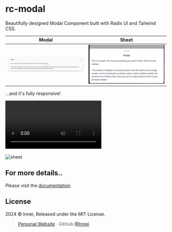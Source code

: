 # rc-modal

Beautifully designed Modal Component built with Radix UI and Tailwind CSS.

| Modal                        | Sheet                        |
| ---------------------------- | ---------------------------- |
| ![](./demo/public/modal.png) | ![](./demo/public/sheet.png) |

...and it's fully responsive!

![](./demo/public/sheet.mp4)

![sheet](https://github.com/Innei/rc-modal/assets/41265413/8820a227-4231-4b10-8c7a-afbea22b19bf)

## For more details..

Please visit the [documentation](https://rc-modal.pages.dev/install).

## License

2024 © Innei, Released under the MIT License.

> [Personal Website](https://innei.ren/) · GitHub [@Innei](https://github.com/innei/)